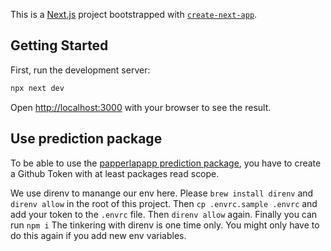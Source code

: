 This is a [Next.js](https://nextjs.org) project bootstrapped with [`create-next-app`](https://nextjs.org/docs/app/api-reference/cli/create-next-app).

## Getting Started

First, run the development server:

```bash
npx next dev
```

Open [http://localhost:3000](http://localhost:3000) with your browser to see the result.

## Use prediction package

To be able to use the [papperlapapp prediction package](https://github.com/PapperlapappYT/papperlapapp-coffee-prediction), you have to create a Github Token with at least packages read scope.

We use direnv to manange our env here. Please `brew install direnv` and `direnv allow` in the root of this project.
Then `cp .envrc.sample .envrc` and add your token to the `.envrc` file.
Then `direnv allow` again.
Finally you can run `npm i`
The tinkering with direnv is one time only. You might only have to do this again if you add new env variables.

